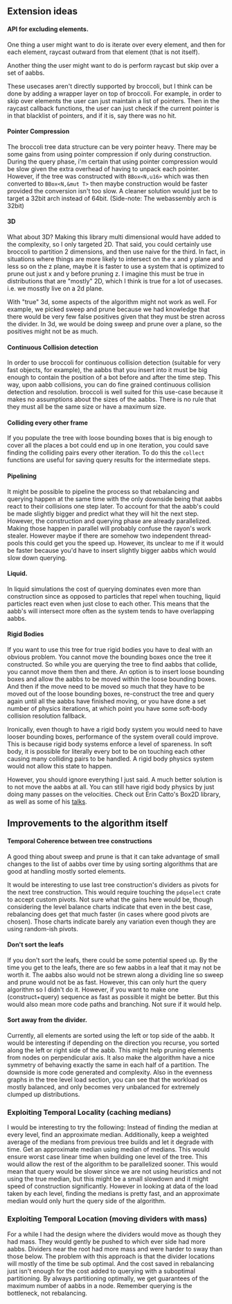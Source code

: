 
## Extension ideas

#### API for excluding elements.

One thing a user might want to do is iterate over every element,
and then for each element, raycast outward from that element (that is not itself).

Another thing the user might want to do is perform raycast but skip over a set
of aabbs.

These usecases aren't directly supported by broccoli, but I think can be done by adding
a wrapper layer on top of broccoli. For example, in order to skip over elements
the user can just maintain a list of pointers. Then in the raycast callback functions, the user
can just check if the current pointer is in that blacklist of pointers, and if it is, say there was no hit.

#### Pointer Compression

The broccoli tree data structure can be very pointer heavy. There may be some gains from using pointer compression if only during construction. During the query phase, i'm certain that using pointer compression would be slow given the extra overhead of having to unpack each pointer. However, if the tree was constructed with `BBox<N,u16>` which was then converted to `BBox<N,&mut T>` then maybe construction would be faster provided the conversion isn't too slow.
A cleaner solution would just be to target a 32bit arch instead of 64bit. (Side-note: The webassembly arch is 
32bit)


#### 3D

What about 3D? Making this library multi dimensional would have added to the complexity, so I only targeted 2D. That said, you could certainly use broccoli to partition 2 dimensions, and then use naive for the third. In fact, in situations where things are more likely to intersect on the x and y plane and less so on the z plane, maybe it is faster to use a system that is optimized to prune out just x and y before pruning z. I imagine this must be true in distributions that are "mostly" 2D, which I think is true for a lot of usecases. i.e. we mosstly live on a 2d plane.

With "true" 3d, some aspects of the algorithm might not work as well. For example, we picked sweep and prune because we had knowledge that there would be very few false positives given that they must be stren across the divider. In 3d, we would be doing sweep and prune over a plane, so the positives might not be as much.


#### Continuous Collision detection

In order to use broccoli for continuous collision detection (suitable for very fast objects, for example), the aabbs that you insert into it must be big enough to contain the position of a bot before and after the time step. This way, upon aabb collisions, you can do fine grained continuous collision detection and resolution. broccoli is well suited for this use-case because it makes no assumptions about the sizes of the aabbs. There is no rule that they must all be the same size or have a maximum size.

#### Colliding every other frame

If you populate the tree with loose bounding boxes that is big enough to cover all the places
a bot could end up in one iteration, you could save finding the colliding pairs every other iteration. To do this the `collect` functions are useful for saving query results for the intermediate steps.

#### Pipelining

It might be possible to pipeline the process so that rebalancing and querying happen at the same time with the only downside being that aabbs react to their collisions one step later. To account for that the aabb's could be made slightly bigger and predict what they will hit the next step. 
However, the construction and querying phase are already parallelized. Making those happen in parallel will probably confuse the rayon's work stealer. However maybe if there are somehow two independent thread-pools this could get you the speed up. However, its unclear to me if it would be faster because you'd have to insert slightly bigger aabbs which would slow down querying. 

#### Liquid.

In liquid simulations the cost of querying dominates even more than construction since as opposed to particles that repel when touching, liquid particles react even when just close to each other. This means that the aabb's will intersect more often as the system tends to have overlapping aabbs.

#### Rigid Bodies

If you want to use this tree for true rigid bodies you have to deal with an obvious problem. You cannot move the bounding boxes once the tree it constructed. So while you are querying the tree to find aabbs that collide, you cannot move them then and there. An option is to insert loose bounding boxes and allow the aabbs to be moved within the loose bounding boxes. And then if the move need to be moved so much that they have to be moved out of the loose bounding boxes, re-construct the tree and query again until all the aabbs have finished moving, or you have done a set number of physics iterations, at which point you have some soft-body collision resolution fallback.

Ironically, even though to have a rigid body system you would need to have looser bounding boxes, performance of the system overall could improve. This is because rigid body systems enforce a level of spareness. In soft body, it is possible for literally every bot to be on touching each other causing many colliding pairs to be handled. A rigid body physics system would not allow this state to happen.

However, you should ignore everything I just said. A much better solution is to not move the aabbs at all. You can still have rigid body physics by just doing many passes on the velocities. Check out Erin Catto's Box2D library, as well as some of his [talks](https://www.youtube.com/watch?v=SHinxAhv1ZE&t=2042s).


## Improvements to the algorithm itself

#### Temporal Coherence between tree constructions

A good thing about sweep and prune is that it can take advantage of small
changes to the list of aabbs over time by using sorting algorithms that are good
at handling mostly sorted elements.

It would be interesting to use last tree construction's dividers as pivots 
for the next tree construction. This would require touching the `pdqselect` 
crate to accept custom pivots. Not sure what the gains here would be, though
considering the level balance charts indicate that even in the best case,
rebalancing does get that much faster (in cases where good pivots are chosen).
Those charts indicate barely any variation even though they are using random-ish pivots.


#### Don't sort the leafs

If you don't sort the leafs, there could be some potential speed up. By the time you get to the leafs, there are so few aabbs in a leaf that it may not be worth it. The aabbs also would not be strewn along a dividing line so sweep and prune would not be as fast.  However, this can only hurt the query algorithm so I didn't do it. However, if you want to make one (construct+query) sequence as fast as possible it might be better. But this would also mean more code paths and branching. Not sure if it would help.

#### Sort away from the divider.

Currently, all elements are sorted using the left or top side of the aabb. It would be interesting if depending on the direction you recurse, you sorted along the left or right side of the aabb. This might help pruning elements from nodes on perpendicular axis. It also make the algorithm have a nice symmetry of behaving exactly the same in each half of a partition. The downside is more code generated and complexity. Also in the evenness graphs in the tree level load section, you can see that the workload os mostly balanced, and only becomes very unbalanced for extremely clumped up distributions.


### Exploiting Temporal Locality (caching medians)

I would be interesting to try the following: Instead of finding the median at every level, find an approximate median. Additionally, keep a weighted average of the medians from previous tree builds and let it degrade with time. Get an approximate median using median of medians. This would ensure worst case linear time when building one level of the tree. This would allow the rest of the algorithm to be parallelized sooner. This would mean that query would be slower since we are not using heuristics and not using the true median, but this might be a small slowdown and it might speed of construction significantly.
However in looking at data of the load taken by each level, finding the medians is pretty fast, and an approximate median would only hurt the query side of the algorithm.

### Exploiting Temporal Location (moving dividers with mass)

For a while I had the design where the dividers would move as though they had mass. They would gently be pushed to which ever side had more aabbs. Dividers near the root had more mass and were harder to sway than those below. The problem with this approach is that the divider locations will mostly of the time be sub optimal. And the cost saved in rebalancing just isn't enough for the cost added to querying with a suboptimal partitioning. By always partitioning optimally, we get guarantees of the maximum number of aabbs in a node. Remember querying is the bottleneck, not rebalancing.